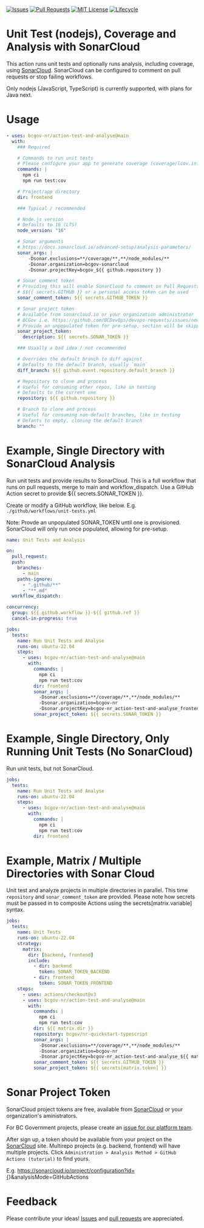 <!-- Badges -->
[![Issues](https://img.shields.io/github/issues/bcgov-nr/action-test-and-analyse)](/../../issues)
[![Pull Requests](https://img.shields.io/github/issues-pr/bcgov-nr/action-test-and-analyse)](/../../pulls)
[![MIT License](https://img.shields.io/github/license/bcgov-nr/action-test-and-analyse.svg)](/LICENSE)
[![Lifecycle](https://img.shields.io/badge/Lifecycle-Experimental-339999)](https://github.com/bcgov/repomountie/blob/master/doc/lifecycle-badges.md)

<!-- Reference-Style link -->
[SonarCloud]: https://sonarcloud.io
[Issues]: https://docs.github.com/en/issues/tracking-your-work-with-issues/creating-an-issue
[Pull Requests]: https://docs.github.com/en/desktop/contributing-and-collaborating-using-github-desktop/working-with-your-remote-repository-on-github-or-github-enterprise/creating-an-issue-or-pull-request

# Unit Test (nodejs), Coverage and Analysis with SonarCloud

This action runs unit tests and optionally runs analysis, including coverage, using [SonarCloud](https://sonarcloud.io).  SonarCloud can be configured to comment on pull requests or stop failing workflows.

Only nodejs (JavaScript, TypeScript) is currently supported, with plans for Java next.

# Usage

```yaml
- uses: bcgov-nr/action-test-and-analyse@main
  with:
    ### Required

    # Commands to run unit tests
    # Please configure your app to generate coverage (coverage/lcov.info)
    commands: |
      npm ci
      npm run test:cov

    # Project/app directory
    dir: frontend

    ### Typical / recommended

    # Node.js version
    # Defaults to 16 (LTS)
    node_version: "16"

    # Sonar arguments
    # https://docs.sonarcloud.io/advanced-setup/analysis-parameters/
    sonar_args: |
        -Dsonar.exclusions=**/coverage/**,**/node_modules/**
        -Dsonar.organization=bcgov-sonarcloud
        -Dsonar.projectKey=bcgov_${{ github.repository }}

    # Sonar comment token
    # Providing this will enable SonarCloud to comment on Pull Requests
    # $${{ secrets.GITHUB }} or a personal access token can be used
    sonar_comment_token: ${{ secrets.GITHUB_TOKEN }}

    # Sonar project token
    # Available from sonarcloud.io or your organization administrator
    # BCGov i.e. https://github.com/BCDevOps/devops-requests/issues/new/choose
    # Provide an unpopulated token for pre-setup, section will be skipped
    sonar_project_token:
      description: ${{ secrets.SONAR_TOKEN }}

    ### Usually a bad idea / not recommended

    # Overrides the default branch to diff against
    # Defaults to the default branch, usually `main`
    diff_branch: ${{ github.event.repository.default_branch }}

    # Repository to clone and process
    # Useful for consuming other repos, like in testing
    # Defaults to the current one
    repository: ${{ github.repository }}

    # Branch to clone and process
    # Useful for consuming non-default branches, like in testing
    # Defants to empty, cloning the default branch
    branch: ""
```

# Example, Single Directory with SonarCloud Analysis

Run unit tests and provide results to SonarCloud.  This is a full workflow that runs on pull requests, merge to main and workflow_dispatch.  Use a GitHub Action secret to provide ${{ secrets.SONAR_TOKEN }}.

Create or modify a GitHub workflow, like below.  E.g. `./github/workflows/unit-tests.yml`

Note: Provde an unpopulated SONAR_TOKEN until one is provisioned.  SonarCloud will only run once populated, allowing for pre-setup.

```yaml
name: Unit Tests and Analysis

on:
  pull_request:
  push:
    branches:
      - main
    paths-ignore:
      - ".github/**"
      - "**.md"
  workflow_dispatch:

concurrency:
  group: ${{ github.workflow }}-${{ github.ref }}
  cancel-in-progress: true

jobs:
  tests:
    name: Run Unit Tests and Analyse
    runs-on: ubuntu-22.04
    steps:
      - uses: bcgov-nr/action-test-and-analyse@main
        with:
          commands: |
            npm ci
            npm run test:cov
          dir: frontend
          sonar_args: |
            -Dsonar.exclusions=**/coverage/**,**/node_modules/**
            -Dsonar.organization=bcgov-nr
            -Dsonar.projectKey=bcgov-nr_action-test-and-analyse_frontend
          sonar_project_token: ${{ secrets.SONAR_TOKEN }}
```

# Example, Single Directory, Only Running Unit Tests (No SonarCloud)

Run unit tests, but not SonarCloud.

```yaml
jobs:
  tests:
    name: Run Unit Tests and Analyse
    runs-on: ubuntu-22.04
    steps:
      - uses: bcgov-nr/action-test-and-analyse@main
        with:
          commands: |
            npm ci
            npm run test:cov
          dir: frontend
```

# Example, Matrix / Multiple Directories with Sonar Cloud

Unit test and analyze projects in multiple directories in parallel.  This time `repository` and `sonar_comment_token` are provided.  Please note how secrets must be passed in to composite Actions using the secrets[matrix.variable] syntax.

```yaml
jobs:
  tests:
    name: Unit Tests
    runs-on: ubuntu-22.04
    strategy:
      matrix:
        dir: [backend, frontend]
        include:
          - dir: backend
            token: SONAR_TOKEN_BACKEND
          - dir: frontend
            token: SONAR_TOKEN_FRONTEND
    steps:
      - uses: actions/checkout@v3
      - uses: bcgov-nr/action-test-and-analyse@main
        with:
          commands: |
            npm ci
            npm run test:cov
          dir: ${{ matrix.dir }}
          repository: bcgov/nr-quickstart-typescript
          sonar_args: |
            -Dsonar.exclusions=**/coverage/**,**/node_modules/**
            -Dsonar.organization=bcgov-nr
            -Dsonar.projectKey=bcgov-nr_action-test-and-analyse_${{ matrix.dir }}
          sonar_comment_token: ${{ secrets.GITHUB_TOKEN }}
          sonar_project_token: ${{ secrets[matrix.token] }}
```

# Sonar Project Token

SonarCloud project tokens are free, available from [SonarCloud] or your organization's aministrators.

For BC Government projects, please create an [issue for our platform team](https://github.com/BCDevOps/devops-requests/issues/new/choose).

After sign up, a token should be available from your project on the [SonarCloud] site.  Multirepo projects (e.g. backend, frontend) will have multiple projects.  Click `Administration > Analysis Method > GitHub Actions (tutorial)` to find yours.

E.g. https://sonarcloud.io/project/configuration?id={<PROJECT>}&analysisMode=GitHubActions

# Feedback

Please contribute your ideas!  [Issues] and [pull requests] are appreciated.

<!-- # Acknowledgements

This Action is provided courtesty of the Forestry Suite of Applications, part of the Government of British Columbia. -->
